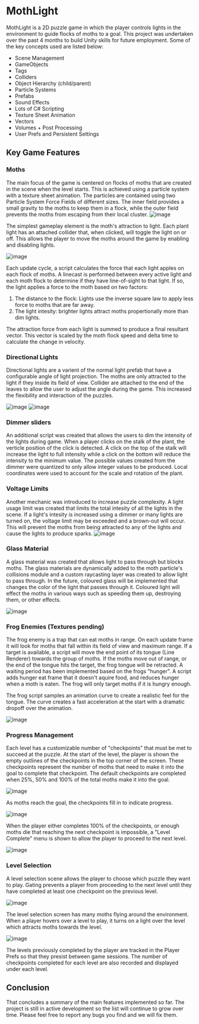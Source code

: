 # MothLight
MothLight is a 2D puzzle game in which the player controls lights in the environment to guide flocks of moths to a goal. This project was undertaken over the past 4 months to build Unity skills for future employment.
Some of the key concepts used are listed below:
- Scene Management
- GameObjects
- Tags
- Colliders
- Object Hierarchy (child/parent)
- Particle Systems
- Prefabs
- Sound Effects
- Lots of C# Scripting
- Texture Sheet Animation
- Vectors
- Volumes + Post Processing
- User Prefs and Persistent Settings

## Key Game Features
### Moths
The main focus of the game is centered on flocks of moths that are created in the scene when the level starts. This is achieved using a particle system with a texture sheet animation. The particles are contained using two Particle System Force Fields of different sizes. The inner field provides a small gravity to the moths to keep them in a flock, while the outer field prevents the moths from escaping from their local cluster. 
![image](https://user-images.githubusercontent.com/32989729/187002120-40adbdd5-f5ba-49bf-80ed-b5adf4f8205b.png)

The simplest gameplay element is the moth's attraction to light. Each plant light has an attached collider that, when clicked, will toggle the light on or off. This allows the player to move the moths around the game by enabling and disabling lights.

![image](https://user-images.githubusercontent.com/32989729/187002236-4ca1b73d-bff2-411f-8c8d-01158e26eb6e.png)

Each update cycle, a script calculates the force that each light apples on each flock of moths. A linecast is performed between every active light and each moth flock to determine if they have line-of-sight to that light. If so, the light applies a force to the moth based on two factors:
1) The distance to the flock: Lights use the inverse square law to apply less force to moths that are far away.
2) The light intesity: brighter lights attract moths propertionally more than dim lights.

The attraction force from each light is summed to produce a final resultant vector. This vector is scaled by the moth flock speed and delta time to calculate the change in velocity.

### Directional Lights
Directional lights are a varient of the normal light prefab that have a configurable angle of light projection. The moths are only attracted to the light if they inside its field of view. Collider are attached to the end of the leaves to allow the user to adjust the angle during the game. This increased the flexibility and interaction of the puzzles.

![image](https://user-images.githubusercontent.com/32989729/187002862-9e1e8de5-fabb-46ca-9e2c-8df1f9459b39.png)
![image](https://user-images.githubusercontent.com/32989729/187003147-2acd14ae-1e44-4b68-baf5-ef34ea34c4b8.png)

### Dimmer sliders
An additional script was created that allows the users to dim the intensity of the lights during game. When a player clicks on the stalk of the plant, the verticle position of the click is detected. A click on the top of the stalk will increase the light to full intensity while a click on the bottom will reduce the intensity to the minimum value. The possible values created from the dimmer were quantized to only allow integer values to be produced. Local coordinates were used to account for the scale and rotation of the plant.

### Voltage Limits
Another mechanic was introduced to increase puzzle complexity. A light usage limit was created that limits the total intesity of all the lights in the scene. If a light's intesity is increased using a dimmer or many lights are turned on, the voltage limit may be exceeded and a brown-out will occur. This will prevent the moths from being attracted to any of the lights and cause the lights to produce sparks.
![image](https://user-images.githubusercontent.com/32989729/187006899-405ca7d6-7294-4b60-b4be-2a029a606c4c.png)

### Glass Material
A glass material was created that allows light to pass through but blocks moths. The glass materials are dynamically added to the moth particle's collisions module and a custom raycasting layer was created to allow light to pass through. In the future, coloured glass will be implemented that changes the color of the light that passes through it. Coloured light will effect the moths in various ways such as speeding them up, destroying them, or other effects. 

![image](https://user-images.githubusercontent.com/32989729/187007195-794ed13a-c94a-4697-b812-831ea8ff04b9.png)

### Frog Enemies (Textures pending)
The frog enemy is a trap that can eat moths in range. On each update frame it will look for moths that fall within its field of view and maximum range. If a target is available, a script will move the end point of its tongue (Line Renderer) towards the group of moths. If the moths move out of range, or the end of the tongue hits the target, the frog tongue will be retracted. A waiting period has been implemented based on the frogs "hunger". A script adds hunger eat frame that it doesn't aquire food, and reduces hunger when a moth is eaten. The frog will only target moths if it is hungry enough. 

The frog script samples an animation curve to create a realistic feel for the tongue. The curve creates a fast acceleration at the start with a dramatic dropoff over the animation. 

![image](https://user-images.githubusercontent.com/32989729/187007307-45f18eb3-51a5-4beb-91b0-f3caf2529f01.png)

### Progress Management
Each level has a customizable number of "checkpoints" that must be met to succeed at the puzzle. At the start of the level, the player is shown the empty outlines of the checkpoints in the top corner of the screen. These checkpoints represent the number of moths that need to make it into the goal to complete that checkpoint. The default checkpoints are completed when 25%, 50% and 100% of the total moths make it into the goal. 

![image](https://user-images.githubusercontent.com/32989729/187007752-6c835331-e8fb-408a-9161-98176f7b4192.png)

As moths reach the goal, the checkpoints fill in to indicate progress.

![image](https://user-images.githubusercontent.com/32989729/187007862-2ff9ba71-cc22-44d0-9327-49a3dda6a114.png)

When the player either completes 100% of the checkpoints, or enough moths die that reaching the next checkpoint is impossible, a "Level Complete" menu is shown to allow the player to proceed to the next level.

![image](https://user-images.githubusercontent.com/32989729/187007932-3d02be2d-f720-40d7-94ee-3bd462734eae.png)

### Level Selection
A level selection scene allows the player to choose which puzzle they want to play. Gating prevents a player from proceeding to the next level until they have completed at least one checkpoint on the previous level.

![image](https://user-images.githubusercontent.com/32989729/187008022-480d5266-5c19-4874-ba57-9281ad475122.png)

The level selection screen has many moths flying around the environment. When a player hovers over a level to play, it turns on a light over the level which attracts moths towards the level.

![image](https://user-images.githubusercontent.com/32989729/187008068-c3df6165-99f1-43aa-850a-f864558e3d11.png)

The levels previously completed by the player are tracked in the Player Prefs so that they presist between game sessions. The number of checkpoints completed for each level are also recorded and displayed under each level. 


## Conclusion
That concludes a summary of the main features implemented so far. The project is still in active development so the list will continue to grow over time. Please feel free to report any bugs you find and we will fix them.


